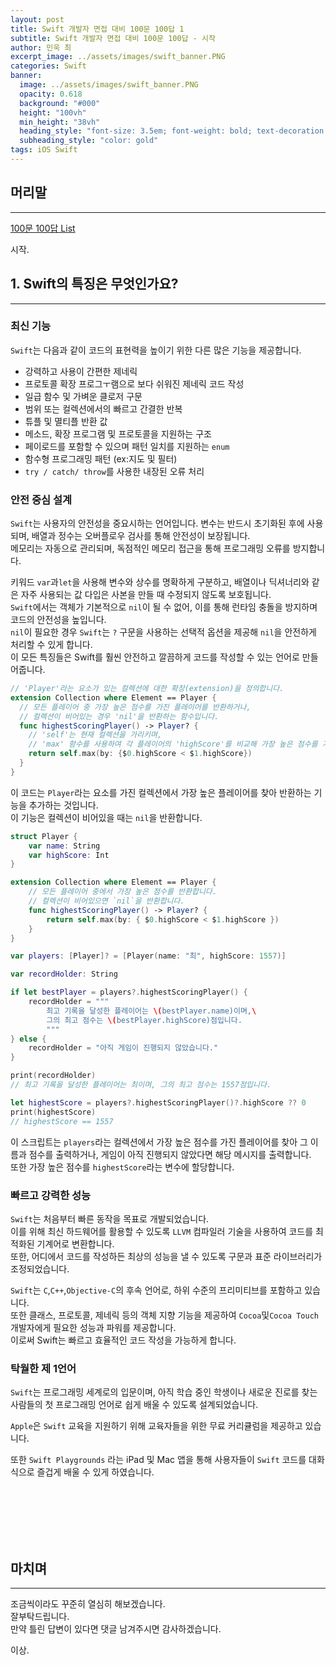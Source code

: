 ```yaml
---
layout: post
title: Swift 개발자 면접 대비 100문 100답 1
subtitle: Swift 개발자 면접 대비 100문 100답 - 시작
author: 민욱 최 
excerpt_image: ../assets/images/swift_banner.PNG
categories: Swift
banner:
  image: ../assets/images/swift_banner.PNG
  opacity: 0.618
  background: "#000"
  height: "100vh"
  min_height: "38vh"
  heading_style: "font-size: 3.5em; font-weight: bold; text-decoration: underline"
  subheading_style: "color: gold"
tags: iOS Swift
---
```

      
## 머리말  
---  
[100문 100답 List](https://choimu4.github.io/swift/2024/01/15/swift-%EA%B0%9C%EB%B0%9C%EC%9E%90-100%EB%AC%B8100%EB%8B%B50.html)

시작.


## 1. Swift의 특징은 무엇인가요?
---
### 최신 기능

`Swift`는 다음과 같이 코드의 표현력을 높이기 위한 다른 많은 기능을 제공합니다.
  * 강력하고 사용이 간편한 제네릭
  * 프로토콜 확장 프로그ㅜ램으로 보다 쉬워진 제네릭 코드 작성
  * 일급 함수 및 가벼운 클로저 구문
  * 범위 또는 컬렉션에서의 빠르고 간결한 반복
  * 튜플 및 멸티플 반환 값
  * 메소드, 확장 프로그램 및 프로토콜을 지원하는 구조
  * 페이로드를 포함할 수 있으며 패턴 일치를 지원하는 `enum`
  * 함수형 프로그래밍 패턴 (ex:지도 및 필터)
  * `try / catch/ throw`를 사용한 내장된 오류 처리

###  안전 중심 설계
`Swift`는 사용자의 안전성을 중요시하는 언어입니다. 변수는 반드시 초기화된 후에 사용되며, 배열과 정수는 오버플로우 검사를 통해 안전성이 보장됩니다.  
메모리는 자동으로 관리되며, 독점적인 메모리 접근을 통해 프로그래밍 오류를 방지합니다. 

키워드 `var`과`let`을 사용해 변수와 상수를 명확하게 구분하고, 배열이나 딕셔너리와 같은 자주 사용되는 값 다입은 사본을 만들 때 수정되지 않도록 보호됩니다.  
`Swift`에서는 객체가 기본적으로 `nil`이 될 수 없어, 이를 통해 런타임 충돌을 방지하며 코드의 안전성을 높입니다.   
`nil`이 필요한 경우 `Swift`는 `?` 구문을 사용하는 선택적 옵션을 제공해 `nil`을 안전하게 처리할 수 있게 합니다.  
이 모든 특징들은 Swift를 훨씬 안전하고 깔끔하게 코드를 작성할 수 있는 언어로 만들어줍니다.

``` swift
// 'Player'라는 요소가 있는 컬렉션에 대한 확장(extension)을 정의합니다.
extension Collection where Element == Player {
  // 모든 플레이어 중 가장 높은 점수를 가진 플레이어를 반환하거나,
  // 컬렉션이 비어있는 경우 'nil'을 반환하는 함수입니다.
  func highestScoringPlayer() -> Player? {
    // 'self'는 현재 컬렉션을 가리키며,
    // 'max' 함수를 사용하여 각 플레이어의 'highScore'를 비교해 가장 높은 점수를 가진 플레이어를 찾습니다.
    return self.max(by: {$0.highScore < $1.highScore})
  }
}
```
이 코드는 `Player`라는 요소를 가진 컬렉션에서 가장 높은 플레이어를 찾아 반환하는 기능을 추가하는 것입니다.  
이 기능은 컬렉션이 비어있을 때는 `nil`을 반환합니다.
``` swift
struct Player {
    var name: String
    var highScore: Int
}

extension Collection where Element == Player {
    // 모든 플레이어 중에서 가장 높은 점수를 반환합니다.
    // 컬렉션이 비어있으면 `nil`을 반환합니다.
    func highestScoringPlayer() -> Player? {
        return self.max(by: { $0.highScore < $1.highScore })
    }
}

var players: [Player]? = [Player(name: "최", highScore: 1557)]

var recordHolder: String

if let bestPlayer = players?.highestScoringPlayer() {
    recordHolder = """
        최고 기록을 달성한 플레이어는 \(bestPlayer.name)이며,\
        그의 최고 점수는 \(bestPlayer.highScore)점입니다.
        """
} else {
    recordHolder = "아직 게임이 진행되지 않았습니다."
}

print(recordHolder)
// 최고 기록을 달성한 플레이어는 최이며, 그의 최고 점수는 1557점입니다.

let highestScore = players?.highestScoringPlayer()?.highScore ?? 0
print(highestScore)
// highestScore == 1557

```
이 스크립트는 `players`라는 컬렉션에서 가장 높은 점수를 가진 플레이어를 찾아 그 이름과 점수를 출력하거나, 게임이 아직 진행되지 않았다면 해당 메시지를 출력합니다.   
또한 가장 높은 점수를 `highestScore`라는 변수에 할당합니다.  

### 빠르고 강력한 성능
`Swift`는 처음부터 빠른 동작을 목표로 개발되었습니다.  
이를 위해 최신 하드웨어를 활용할 수 있도록 `LLVM` 컴파일러 기술을 사용하여 코드를 최적화된 기계어로 변환합니다.  
또한, 어디에서 코드를 작성하든 최상의 성능을 낼 수 있도록 구문과 표준 라이브러리가 조정되었습니다.

`Swift`는 `C`,`C++`,`Objective-C`의 후속 언어로, 하위 수준의 프리미티브를 포함하고 있습니다.  
또한 클래스, 프로토콜, 제네릭 등의 객체 지향 기능을 제공하여 `Cocoa`및`Cocoa Touch` 개발자에게 필요한 성능과 파워를 제공합니다.  
이로써 Swift는 빠르고 효율적인 코드 작성을 가능하게 합니다.

### 탁월한 제 1언어
`Swift`는 프로그래밍 세계로의 입문이며, 아직 학습 중인 학생이나 새로운 진로를 찾는 사람들의 첫 프로그래밍 언어로 쉽게 배울 수 있도록 설계되었습니다.  

`Apple`은 `Swift` 교육을 지원하기 위해 교육자들을 위한 무료 커리큘럼을 제공하고 있습니다. 

또한 `Swift Playgrounds` 라는 iPad 및 Mac 앱을 통해 사용자들이 `Swift` 코드를 대화식으로 즐겁게 배울 수 있게 하였습니다.

<br>
<br>
<br>
<br>
<br>

## 마치며
---
  
조금씩이라도 꾸준히 열심히 해보겠습니다.  
잘부탁드립니다.  
만약 틀린 답변이 있다면 댓글 남겨주시면 감사하겠습니다.

이상.